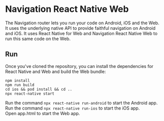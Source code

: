 # Navigation React Native Web
The Navigation router lets you run your code on Android, iOS and the Web. It uses the underlying native API to provide faithful navigation on Android and iOS. It uses React Native for Web and Navigation React Native Web to run this same code on the Web.

## Run
Once you've cloned the repository, you can install the dependencies for React Native and Web and build the Web bundle:

    npm install
    npm run build
    cd ios && pod install && cd ..
    npx react-native start
    
Run the command `npx react-native run-android` to start the Android app.  
Run the command `npx react-native run-ios` to start the iOS app.  
Open app.html to start the Web app.